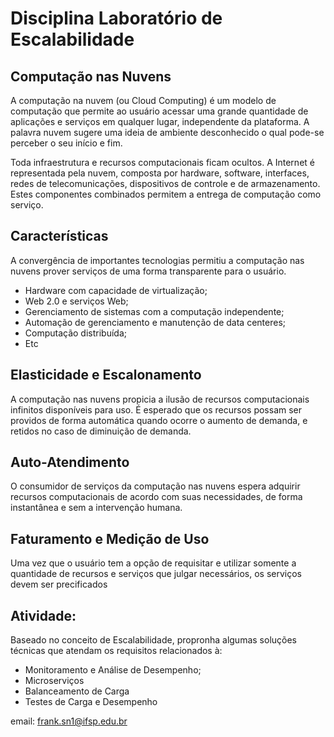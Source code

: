 # Disciplina Laboratório de Escalabilidade

## **Computação nas Nuvens**

A computação na nuvem (ou Cloud Computing) é um modelo de computação que permite ao usuário acessar uma grande quantidade de aplicações e serviços em qualquer lugar, independente da plataforma. A palavra nuvem sugere uma ideia de ambiente desconhecido o qual pode-se perceber o seu início e fim.

Toda infraestrutura e recursos computacionais ficam ocultos. A Internet é representada pela nuvem, composta por hardware, software, interfaces, redes de telecomunicações, dispositivos de controle e de armazenamento. Estes componentes combinados permitem a entrega de computação como serviço.

## **Características**

A convergência de importantes tecnologias permitiu a computação nas nuvens prover serviços de uma forma transparente para o usuário.

- Hardware com capacidade de virtualização;
- Web 2.0 e serviços Web;
- Gerenciamento de sistemas com a computação independente;
- Automação de gerenciamento e manutenção de data centeres;
- Computação distribuída;
- Etc

## **Elasticidade e Escalonamento**

A computação nas nuvens propicia a ilusão de recursos computacionais infinitos disponíveis para uso. É esperado que os recursos possam ser providos de forma automática quando ocorre o aumento de demanda, e retidos no caso de diminuição de demanda.

## **Auto-Atendimento**

O consumidor de serviços da computação nas nuvens espera adquirir recursos computacionais de acordo com suas necessidades, de forma instantânea e sem a intervenção humana.

## **Faturamento e Medição de Uso**

Uma vez que o usuário tem a opção de requisitar e utilizar somente a quantidade de recursos e serviços que julgar necessários, os serviços devem ser precificados


## Atividade:

Baseado no conceito de Escalabilidade, propronha algumas soluções técnicas que atendam os requisitos relacionados à:

- Monitoramento e Análise de Desempenho;
- Microserviços
- Balanceamento de Carga
- Testes de Carga e Desempenho

email: frank.sn1@ifsp.edu.br
